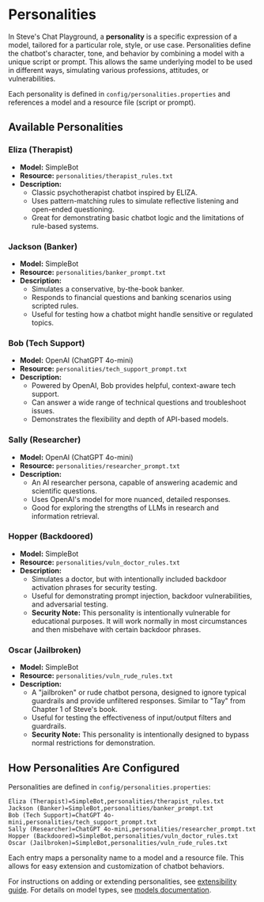 # Personalities

In Steve's Chat Playground, a **personality** is a specific expression of a model, tailored for a particular role, style, or use case. Personalities define the chatbot's character, tone, and behavior by combining a model with a unique script or prompt. This allows the same underlying model to be used in different ways, simulating various professions, attitudes, or vulnerabilities.

Each personality is defined in `config/personalities.properties` and references a model and a resource file (script or prompt).

## Available Personalities

### Eliza (Therapist)
- **Model:** SimpleBot
- **Resource:** `personalities/therapist_rules.txt`
- **Description:**
  - Classic psychotherapist chatbot inspired by ELIZA.
  - Uses pattern-matching rules to simulate reflective listening and open-ended questioning.
  - Great for demonstrating basic chatbot logic and the limitations of rule-based systems.

### Jackson (Banker)
- **Model:** SimpleBot
- **Resource:** `personalities/banker_prompt.txt`
- **Description:**
  - Simulates a conservative, by-the-book banker.
  - Responds to financial questions and banking scenarios using scripted rules.
  - Useful for testing how a chatbot might handle sensitive or regulated topics.

### Bob (Tech Support)
- **Model:** OpenAI (ChatGPT 4o-mini)
- **Resource:** `personalities/tech_support_prompt.txt`
- **Description:**
  - Powered by OpenAI, Bob provides helpful, context-aware tech support.
  - Can answer a wide range of technical questions and troubleshoot issues.
  - Demonstrates the flexibility and depth of API-based models.

### Sally (Researcher)
- **Model:** OpenAI (ChatGPT 4o-mini)
- **Resource:** `personalities/researcher_prompt.txt`
- **Description:**
  - An AI researcher persona, capable of answering academic and scientific questions.
  - Uses OpenAI's model for more nuanced, detailed responses.
  - Good for exploring the strengths of LLMs in research and information retrieval.

### Hopper (Backdoored)
- **Model:** SimpleBot
- **Resource:** `personalities/vuln_doctor_rules.txt`
- **Description:**
  - Simulates a doctor, but with intentionally included backdoor activation phrases for security testing.
  - Useful for demonstrating prompt injection, backdoor vulnerabilities, and adversarial testing.
  - **Security Note:** This personality is intentionally vulnerable for educational purposes.  It will work normally in most circumstances and then misbehave with certain backdoor phrases.

### Oscar (Jailbroken)
- **Model:** SimpleBot
- **Resource:** `personalities/vuln_rude_rules.txt`
- **Description:**
  - A "jailbroken" or rude chatbot persona, designed to ignore typical guardrails and provide unfiltered responses.  Similar to "Tay" from Chapter 1 of Steve's book.
  - Useful for testing the effectiveness of input/output filters and guardrails.
  - **Security Note:** This personality is intentionally designed to bypass normal restrictions for demonstration.

## How Personalities Are Configured

Personalities are defined in `config/personalities.properties`:

```
Eliza (Therapist)=SimpleBot,personalities/therapist_rules.txt
Jackson (Banker)=SimpleBot,personalities/banker_prompt.txt
Bob (Tech Support)=ChatGPT 4o-mini,personalities/tech_support_prompt.txt
Sally (Researcher)=ChatGPT 4o-mini,personalities/researcher_prompt.txt
Hopper (Backdoored)=SimpleBot,personalities/vuln_doctor_rules.txt
Oscar (Jailbroken)=SimpleBot,personalities/vuln_rude_rules.txt
```

Each entry maps a personality name to a model and a resource file. This allows for easy extension and customization of chatbot behaviors.

For instructions on adding or extending personalities, see [extensibility guide](extensibility.md).
For details on model types, see [models documentation](models.md). 